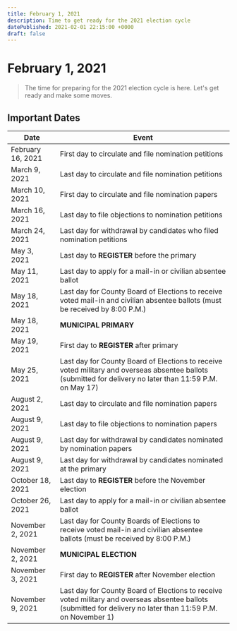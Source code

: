 ```yaml
---
title: February 1, 2021
description: Time to get ready for the 2021 election cycle
datePublished: 2021-02-01 22:15:00 +0000
draft: false
---
```


# February 1, 2021

> The time for preparing for the 2021 election cycle is here. Let's get ready and make some moves.

## Important Dates

| Date              | Event                                                                                                                                                           |
|-------------------|-----------------------------------------------------------------------------------------------------------------------------------------------------------------|
| February 16, 2021 | First day to circulate and file nomination petitions                                                                                                            |
| March 9, 2021     | Last day to circulate and file nomination petitions                                                                                                             |
| March 10, 2021    | First day to circulate and file nomination papers                                                                                                               |
| March 16, 2021    | Last day to file objections to nomination petitions                                                                                                             |
| March 24, 2021    | Last day for withdrawal by candidates who filed nomination petitions                                                                                            |
| May 3, 2021       | Last day to **REGISTER** before the primary                                                                                                                         |
| May 11, 2021      | Last day to apply for a mail-in or civilian absentee ballot                                                                                                     |
| May 18, 2021      | Last day for County Board of Elections to receive voted mail-in and civilian absentee ballots (must be received by 8:00 P.M.)                                   |
| May 18, 2021      | **MUNICIPAL PRIMARY**                                                                                                                                               |
| May 19, 2021      | First day to **REGISTER** after primary                                                                                                                             |
| May 25, 2021      | Last day for County Board of Elections to receive voted military and overseas absentee ballots (submitted for delivery no later than 11:59 P.M. on May 17)      |
| August 2, 2021    | Last day to circulate and file nomination papers                                                                                                                |
| August 9, 2021    | Last day to file objections to nomination papers                                                                                                                |
| August 9, 2021    | Last day for withdrawal by candidates nominated by nomination papers                                                                                            |
| August 9, 2021    | Last day for withdrawal by candidates nominated at the primary                                                                                                  |
| October 18, 2021  | Last day to **REGISTER** before the November election                                                                                                               |
| October 26, 2021  | Last day to apply for a mail-in or civilian absentee ballot                                                                                                     |
| November 2, 2021  | Last day for County Boards of Elections to receive voted mail-in and civilian absentee ballots (must be received by 8:00 P.M.)                                  |
| November 2, 2021  | **MUNICIPAL ELECTION**                                                                                                                                              |
| November 3, 2021  | First day to **REGISTER** after November election                                                                                                                   |
| November 9, 2021  | Last day for County Board of Elections to receive voted military and overseas absentee ballots (submitted for delivery no later than 11:59 P.M. on November 1)  |
